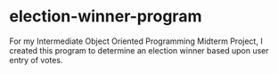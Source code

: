 # election-winner-program

For my Intermediate Object Oriented Programming Midterm Project, I created this program to determine an election winner based upon user entry of votes.
